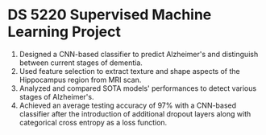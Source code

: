 # DS 5220 Supervised Machine Learning Project

1) Designed a CNN-based classifier to predict Alzheimer's and distinguish between current stages of dementia. <br>
2) Used feature selection to extract texture and shape aspects of the Hippocampus region from MRI scan. <br>
3) Analyzed and compared SOTA models' performances to detect various stages of Alzheimer's. <br>
4) Achieved an average testing accuracy of 97% with a CNN-based classifier after the introduction of additional dropout layers along with categorical cross entropy as a loss function.
